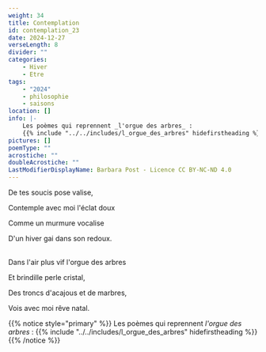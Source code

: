 ```yaml
---
weight: 34
title: Contemplation
id: contemplation_23
date: 2024-12-27
verseLength: 8
divider: ""
categories:
    - Hiver
    - Etre
tags:
    - "2024"
    - philosophie
    - saisons
location: []
info: |-
    Les poèmes qui reprennent _l'orgue des arbres_ :
    {{% include "../../includes/l_orgue_des_arbres" hidefirstheading %}}
pictures: []
poemType: ""
acrostiche: ""
doubleAcrostiche: ""
LastModifierDisplayName: Barbara Post - Licence CC BY-NC-ND 4.0
---
```

De tes soucis pose valise,

Contemple avec moi l'éclat doux

Comme un murmure vocalise

D'un hiver gai dans son redoux.

 \
Dans l'air plus vif l'orgue des arbres

Et brindille perle cristal,

Des troncs d'acajous et de marbres,

Vois avec moi rêve natal.

{{% notice style="primary" %}}
Les poèmes qui reprennent _l'orgue des arbres_ :
{{% include "../../includes/l_orgue_des_arbres" hidefirstheading %}}
{{% /notice %}}